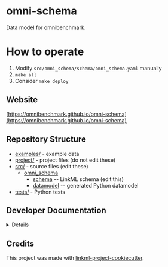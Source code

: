 # omni-schema

Data model for omnibenchmark.

# How to operate

1. Modify `src/omni_schema/schema/omni_schema.yaml` manually
2. `make all`
3. Consider `make deploy`

## Website

[https://omnibenchmark.github.io/omni-schema](https://omnibenchmark.github.io/omni-schema)

## Repository Structure

* [examples/](examples/) - example data
* [project/](project/) - project files (do not edit these)
* [src/](src/) - source files (edit these)
  * [omni_schema](src/omni_schema)
    * [schema](src/omni_schema/schema) -- LinkML schema
      (edit this)
    * [datamodel](src/omni_schema/datamodel) -- generated
      Python datamodel
* [tests/](tests/) - Python tests

## Developer Documentation

<details>
Use the `make` command to generate project artefacts:

* `make all`: make everything
* `make deploy`: deploys site
</details>

## Credits

This project was made with
[linkml-project-cookiecutter](https://github.com/linkml/linkml-project-cookiecutter).

